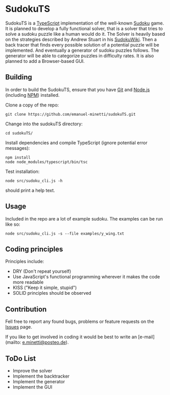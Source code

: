 # SudokuTS
SudokuTS is a [TypeScript](https://www.typescriptlang.org/) implementation of the well-known
[Sudoku](https://en.wikipedia.org/wiki/Sudoku) game. It is planned to develop
a fully functional solver, that is a solver that tries to solve a sudoku puzzle
like a human would do it. The Solver is heavily based on the strategies described
 by Andrew Stuart in his [SudokuWiki](http://www.sudokuwiki.org/sudoku.htm).
 Then a back tracer that finds every possible solution
of a potential puzzle will be implemented. And eventually a generator of sudoku puzzles follows.
The generator
will be able to categorize puzzles in difficulty rates.
It is also planned to add a Browser-based GUI.

## Building
In order to build the SudokuTS, ensure that you have [Git](https://git-scm.com/downloads)
and [Node.js](https://nodejs.org/) (including [NPM](https://www.npmjs.com/)) installed.

Clone a copy of the repo:
    
    git clone https://github.com/emanuel-minetti/sudokuTS.git
Change into the sudokuTS directory:

    cd sudokuTS/
Install dependencies and compile TypeScript (ignore potential error messages):    

    npm install
    node node_modules/typescript/bin/tsc
Test installation:

    node src/sudoku_cli.js -h
should print a help text.

## Usage

Included in the repo are a lot of example sudoku. The examples can be run like so:

    node src/sudoku_cli.js -s --file examples/y_wing.txt
    
## Coding principles

Principles include:
 - DRY (Don't repeat yourself)
 - Use JavaScript's functional programming wherever it makes the code more readable 
 - KISS ("Keep it simple, stupid")
 - SOLID principles should be observed

## Contribution
Fell free to report any found bugs, problems or feature requests on the
[Issues](https://github.com/emanuel-minetti/sudokuTS/issues) page.

If you like to get involved in coding it would be best to write an [e-mail](mailto: e.minetti@posteo.de). 


## ToDo List
- Improve the solver
- Implement the backtracker
- Implement the generator
- Implement the GUI
